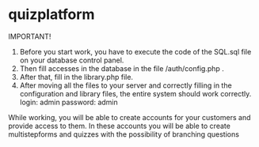 # quizplatform
IMPORTANT! 
1. Before you start work, you have to execute the code of the SQL.sql file on your database control panel. 
2. Then fill accesses in the database in the file /auth/config.php . 
3. After that, fill in the library.php file.
4. After moving all the files to your server and correctly filling in the configuration and library files, the entire system should work correctly.
login: admin
password: admin

While working, you will be able to create accounts for your customers and provide access to them. 
In these accounts you will be able to create multistepforms and quizzes with the possibility of branching questions
